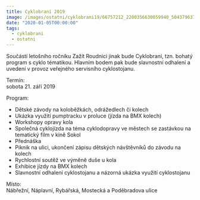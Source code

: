 ```yaml
---
title: Cyklobraní 2019
image: /images/ostatni/cyklobrani19/66757212_2200356630059940_5043796373065957376_n.jpg
date: "2020-01-05T00:00:00"
tags:
  - cyklobrani
  - ostatni
---
```

Součástí letošního ročníku Zažít Roudnici jinak bude Cyklobraní, tzn. bohatý program s cyklo tématikou. Hlavním bodem pak bude slavnostní odhalení a uvedení v provoz veřejného servisního cyklostojanu.

Termín:  
sobota 21. září 2019

Program:
- Dětské závody na koloběžkách, odrážedlech či kolech
- Ukázka využití pumptracku v proluce (jízda na BMX kolech)
- Workshopy opravy kola
- Společná cyklojízda na téma cyklodopravy ve městech se zastávkou na tematický film v kině Sokol
- Přednáška
- Piknik na ulici, ukončení zápisu dětských návštěvníků do závodu na kolech
- Rychlostní soutěž ve výměně duše u kola
- Exhibice jízdy na BMX kolech
- Slavnostní odhalení cyklostojanu a názorná ukázka využití cyklostojanu

Místo:  
Nábřežní, Náplavní, Rybářská, Mostecká a Poděbradova ulice
